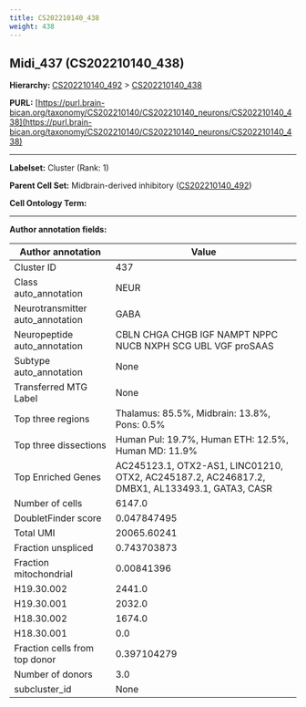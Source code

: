 ```yaml
---
title: CS202210140_438
weight: 438
---
```

## Midi_437 (CS202210140_438)
<b>Hierarchy: </b>
[CS202210140_492](../CS202210140_492) >
[CS202210140_438](../CS202210140_438)

**PURL:** [https://purl.brain-bican.org/taxonomy/CS202210140/CS202210140_neurons/CS202210140_438](https://purl.brain-bican.org/taxonomy/CS202210140/CS202210140_neurons/CS202210140_438)

---


**Labelset:** Cluster (Rank: 1)

**Parent Cell Set:** Midbrain-derived inhibitory ([CS202210140_492](../CS202210140_492))



**Cell Ontology Term:** 

[MARKER GENES.]: #


---

[TRANSFERRED ANNOTATIONS.]: #


[AUTHOR ANNOTATION FIELDS.]: #


**Author annotation fields:**

| Author annotation | Value |
|-------------------|-------|
|Cluster ID|437|
|Class auto_annotation|NEUR|
|Neurotransmitter auto_annotation|GABA|
|Neuropeptide auto_annotation|CBLN CHGA CHGB IGF NAMPT NPPC NUCB NXPH SCG UBL VGF proSAAS|
|Subtype auto_annotation|None|
|Transferred MTG Label|None|
|Top three regions|Thalamus: 85.5%, Midbrain: 13.8%, Pons: 0.5%|
|Top three dissections|Human Pul: 19.7%, Human ETH: 12.5%, Human MD: 11.9%|
|Top Enriched Genes|AC245123.1, OTX2-AS1, LINC01210, OTX2, AC245187.2, AC246817.2, DMBX1, AL133493.1, GATA3, CASR|
|Number of cells|6147.0|
|DoubletFinder score|0.047847495|
|Total UMI|20065.60241|
|Fraction unspliced|0.743703873|
|Fraction mitochondrial|0.00841396|
|H19.30.002|2441.0|
|H19.30.001|2032.0|
|H18.30.002|1674.0|
|H18.30.001|0.0|
|Fraction cells from top donor|0.397104279|
|Number of donors|3.0|
|subcluster_id|None|
